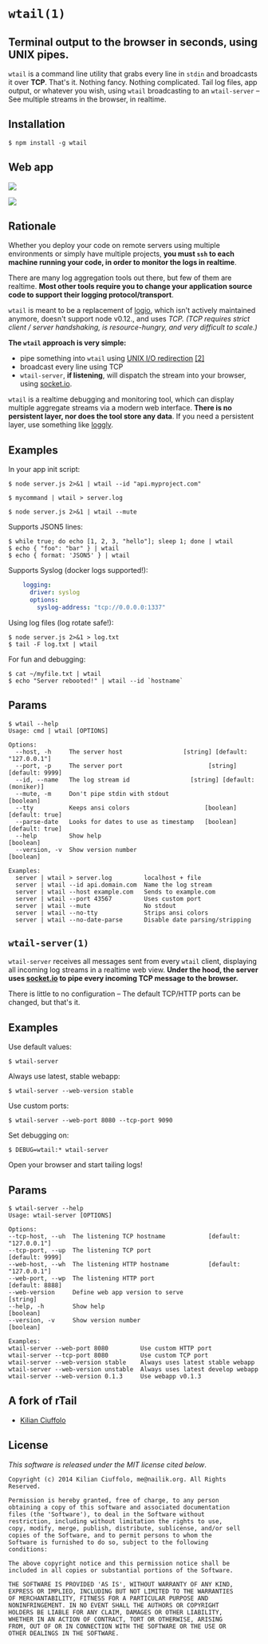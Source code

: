 # `wtail(1)`
## Terminal output to the browser in seconds, using UNIX pipes.

`wtail` is a command line utility that grabs every line in `stdin` and broadcasts it over **TCP**. That's it. Nothing fancy. Nothing complicated. Tail log files, app output, or whatever you wish, using `wtail` broadcasting to an `wtail-server` – See multiple streams in the browser, in realtime.

## Installation

    $ npm install -g wtail

## Web app

![](https://s3.amazonaws.com/rtail/github/dark.png)

![](https://s3.amazonaws.com/rtail/github/light.png)

## Rationale

Whether you deploy your code on remote servers using multiple environments or simply have multiple projects, **you must `ssh` to each machine running your code, in order to monitor the logs in realtime**.

There are many log aggregation tools out there, but few of them are realtime. **Most other tools require you to change your application source code to support their logging protocol/transport**.

`wtail` is meant to be a replacement of [logio](https://github.com/NarrativeScience/Log.io/commits/master), which isn't actively maintained anymore, doesn't support node v0.12., and uses *TCP. (TCP requires strict client / server handshaking, is resource-hungry, and very difficult to scale.)*

**The `wtail` approach is very simple:**
* pipe something into `wtail` using [UNIX I/O redirection](http://www.westwind.com/reference/os-x/commandline/pipes.html) [[2]](http://www.codecoffee.com/tipsforlinux/articles2/042.html)
* broadcast every line using TCP
* `wtail-server`, **if listening**, will dispatch the stream into your browser, using [socket.io](http://socket.io/).

`wtail` is a realtime debugging and monitoring tool, which can display multiple aggregate streams via a modern web interface. **There is no persistent layer, nor does the tool store any data**. If you need a persistent layer, use something like [loggly](https://www.loggly.com/).

## Examples

In your app init script:

    $ node server.js 2>&1 | wtail --id "api.myproject.com"

    $ mycommand | wtail > server.log

    $ node server.js 2>&1 | wtail --mute

Supports JSON5 lines:

    $ while true; do echo [1, 2, 3, "hello"]; sleep 1; done | wtail
    $ echo { "foo": "bar" } | wtail
    $ echo { format: 'JSON5' } | wtail

Supports Syslog (docker logs supported!):

```yaml
    logging: 
      driver: syslog
      options: 
        syslog-address: "tcp://0.0.0.0:1337"

```

Using log files (log rotate safe!):

    $ node server.js 2>&1 > log.txt
    $ tail -F log.txt | wtail

For fun and debugging:

    $ cat ~/myfile.txt | wtail
    $ echo "Server rebooted!" | wtail --id `hostname`

## Params

    $ wtail --help
    Usage: cmd | wtail [OPTIONS]

    Options:
      --host, -h     The server host                 [string] [default: "127.0.0.1"]
      --port, -p     The server port                        [string] [default: 9999]
      --id, --name   The log stream id                 [string] [default: (moniker)]
      --mute, -m     Don't pipe stdin with stdout                          [boolean]
      --tty          Keeps ansi colors                     [boolean] [default: true]
      --parse-date   Looks for dates to use as timestamp   [boolean] [default: true]
      --help         Show help                                             [boolean]
      --version, -v  Show version number                                   [boolean]

    Examples:
      server | wtail > server.log         localhost + file
      server | wtail --id api.domain.com  Name the log stream
      server | wtail --host example.com   Sends to example.com
      server | wtail --port 43567         Uses custom port
      server | wtail --mute               No stdout
      server | wtail --no-tty             Strips ansi colors
      server | wtail --no-date-parse      Disable date parsing/stripping


## `wtail-server(1)`

`wtail-server` receives all messages sent from every `wtail` client, displaying all incoming log streams in a realtime web view. **Under the hood, the server uses [socket.io](http://socket.io) to pipe every incoming TCP message to the browser.**

There is little to no configuration – The default TCP/HTTP ports can be changed, but that's it.

## Examples

Use default values:

    $ wtail-server

Always use latest, stable webapp:

    $ wtail-server --web-version stable

Use custom ports:

    $ wtail-server --web-port 8080 --tcp-port 9090

Set debugging on:

    $ DEBUG=wtail:* wtail-server

Open your browser and start tailing logs!

## Params

    $ wtail-server --help
    Usage: wtail-server [OPTIONS]

    Options:
    --tcp-host, --uh  The listening TCP hostname            [default: "127.0.0.1"]
    --tcp-port, --up  The listening TCP port                       [default: 9999]
    --web-host, --wh  The listening HTTP hostname           [default: "127.0.0.1"]
    --web-port, --wp  The listening HTTP port                      [default: 8888]
    --web-version     Define web app version to serve                     [string]
    --help, -h        Show help                                          [boolean]
    --version, -v     Show version number                                [boolean]

    Examples:
    wtail-server --web-port 8080         Use custom HTTP port
    wtail-server --tcp-port 8080         Use custom TCP port
    wtail-server --web-version stable    Always uses latest stable webapp
    wtail-server --web-version unstable  Always uses latest develop webapp
    wtail-server --web-version 0.1.3     Use webapp v0.1.3

## A fork of rTail

* [Kilian Ciuffolo](https://github.com/kilianc)

## License

_This software is released under the MIT license cited below_.

    Copyright (c) 2014 Kilian Ciuffolo, me@nailik.org. All Rights Reserved.

    Permission is hereby granted, free of charge, to any person
    obtaining a copy of this software and associated documentation
    files (the 'Software'), to deal in the Software without
    restriction, including without limitation the rights to use,
    copy, modify, merge, publish, distribute, sublicense, and/or sell
    copies of the Software, and to permit persons to whom the
    Software is furnished to do so, subject to the following
    conditions:

    The above copyright notice and this permission notice shall be
    included in all copies or substantial portions of the Software.

    THE SOFTWARE IS PROVIDED 'AS IS', WITHOUT WARRANTY OF ANY KIND,
    EXPRESS OR IMPLIED, INCLUDING BUT NOT LIMITED TO THE WARRANTIES
    OF MERCHANTABILITY, FITNESS FOR A PARTICULAR PURPOSE AND
    NONINFRINGEMENT. IN NO EVENT SHALL THE AUTHORS OR COPYRIGHT
    HOLDERS BE LIABLE FOR ANY CLAIM, DAMAGES OR OTHER LIABILITY,
    WHETHER IN AN ACTION OF CONTRACT, TORT OR OTHERWISE, ARISING
    FROM, OUT OF OR IN CONNECTION WITH THE SOFTWARE OR THE USE OR
    OTHER DEALINGS IN THE SOFTWARE.
